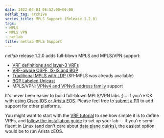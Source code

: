 ```yaml
---
date: 2022-04-04 06:52:00+00:00
netlab_tag: archive
series_title: MPLS Support (Release 1.2.0)
tags:
- MPLS
- MPLS VPN
- netlab
title: netlab MPLS Support
---
```

*netlab* release 1.2.0 adds full-blown MPLS and MPLS/VPN support:

-  [VRF definitions and layer-3 VRFs](https://netlab.tools/module/vrf/)
-  [VRF-aware OSPF, IS-IS and BGP](https://netlab.tools/module/vrf/#interaction-with-routing-protocols)
-  [Traditional MPLS with LDP](https://netlab.tools/module/mpls/#label-distribution-protocol-ldp) (SR-MPLS was already available)
-  [BGP Labeled Unicast](https://netlab.tools/module/mpls/#bgp-labeled-unicast-bgp-lu)
-  MPLS/VPN: [VPNv4 and VPNv6 address family](https://netlab.tools/module/mpls/#mpls-l3vpn-supported-platforms) support

It's never been easier to build full-blown MPLS/VPN labs ;)... if you're OK with [using Cisco IOS or Arista EOS](https://netlab.tools/module/mpls/#platform-support). Please feel free to [submit a PR](https://netlab.tools/dev/guidelines/) to add support for other platforms.

You might want to start with the [VRF tutorial](https://netlab.tools/example/vrf-tutorial/) to see how simple it is to define VRFs, and [follow the installation guide](https://netlab.tools/install/) to set up your lab -- if you're semi-fluent in Linux (and don't care about [data plane quirks](/2022/03/dataplane-quirks-virtual-devices/)), the easiest option would be to run Arista cEOS.